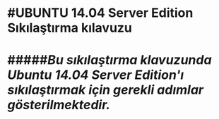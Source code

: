 #UBUNTU 14.04 Server Edition Sıkılaştırma kılavuzu
===================================================
#####*Bu sıkılaştırma klavuzunda Ubuntu 14.04 Server Edition'ı sıkılaştırmak için gerekli adımlar gösterilmektedir.*
================================================================================================================


